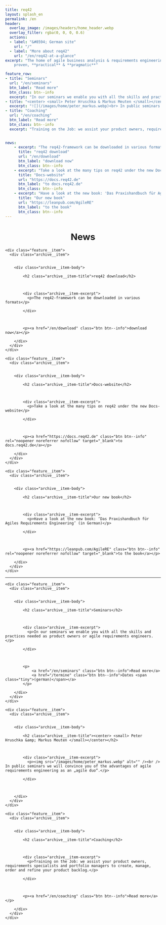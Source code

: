```yaml
---
title: req42
layout: splash_en
permalink: /en
header:
  overlay_image: /images/headers/home_header.webp
  overlay_filter: rgba(0, 0, 0, 0.6)
  actions:
  - label: "&#8594; German site"
    url: "/"
  - label: "More about req42"
    url: "/en/req42-at-a-glance"
excerpt: "The home of agile business analysis & requirements engineering: <br> 
    proven, **practical** & **pragmatic**"

feature_row:
- title: "Seminars"
  url: "/en/seminars"
  btn_label: "Read more"
  btn_class: btn--info
  excerpt: "In our seminars we enable you with all the skills and practices needed as product owners or agile requirements engineers."
- title: "<center> <small> Peter Hruschka & Markus Meuten </small></center>"
  excerpt: "![](/images/home/peter_markus.webp)<br> In public seminars we will convince you of the advantages of agile requirements engineering as an „agile duo“."
- title: "Coaching"
  url: "/en/coaching"
  btn_label: "Read more"
  btn_class: btn--info 
  excerpt: "Training on the Job: we assist your product owners, requirements specialists and portfolio managers to create, manage, order and refine your product backlog."
  

news:
    - excerpt: "The req42-framework can be downloaded in various formats "
      title: "req42 download"
      url: "/en/download"
      btn_label: "download now"
      btn_class: btn--info
    - excerpt: "Take a look at the many tips on req42 under the new Docs-website"
      title: "Docs-website"
      url: "https://docs.req42.de"
      btn_label: "to docs.req42.de"
      btn_class: btn--info
    - excerpt: "Have a look at the new book: 'Das Praxishandbuch für Agiles Requirements Engineering' (in German)"
      title: "Our new book"
      url: "https://leanpub.com/AgileRE"
      btn_label: "to the book"
      btn_class: btn--info
---
```


<div class="news_box">

<h1 style="text-align:center; font-size: 1.8rem;"> News </h1>



<div class="feature__wrapper">


    <div class="feature__item">
      <div class="archive__item">
        

        <div class="archive__item-body">
          
            <h2 class="archive__item-title">req42 download</h2>
          

          
            <div class="archive__item-excerpt">
              <p>The req42-framework can be downloaded in various formats</p>

            </div>
          

          
            <p><a href="/en/download" class="btn btn--info">download now</a></p>
          
        </div>
      </div>
    </div>
  
    <div class="feature__item">
      <div class="archive__item">
        

        <div class="archive__item-body">
          
            <h2 class="archive__item-title">Docs-website</h2>
          

          
            <div class="archive__item-excerpt">
              <p>Take a look at the many tips on req42 under the new Docs-website</p>

            </div>
          

          
            <p><a href="https://docs.req42.de" class="btn btn--info" rel="noopener noreferrer nofollow" target="_blank">to docs.req42.de</a></p>
          
        </div>
      </div>
    </div>
  
    <div class="feature__item">
      <div class="archive__item">
        

        <div class="archive__item-body">
          
            <h2 class="archive__item-title">Our new book</h2>
          

          
            <div class="archive__item-excerpt">
              <p>Have a look at the new book: ‘Das Praxishandbuch für Agiles Requirements Engineering’ (in German)</p>

            </div>
          

          
            <p><a href="https://leanpub.com/AgileRE" class="btn btn--info" rel="noopener noreferrer nofollow" target="_blank">to the book</a></p>
          
        </div>
      </div>
    </div>


</div>





</div>

<hr class="download-sep">

<div class="feature__wrapper">


    <div class="feature__item">
      <div class="archive__item">
        

        <div class="archive__item-body">
          
            <h2 class="archive__item-title">Seminars</h2>
          

          
            <div class="archive__item-excerpt">
              <p>In our seminars we enable you with all the skills and practices needed as product owners or agile requirements engineers.</p>

            </div>
          

          
            <p>
                <a href="/en/seminars" class="btn btn--info">Read more</a>
                <a href="/termine" class="btn btn--info">Dates <span class="tiny">(german)</span></a>
            </p>
          
        </div>
      </div>
    </div>
  
    <div class="feature__item">
      <div class="archive__item">
        

        <div class="archive__item-body">
          
            <h2 class="archive__item-title"><center> <small> Peter Hruschka &amp; Markus Meuten </small></center></h2>
          

          
            <div class="archive__item-excerpt">
              <p><img src="/images/home/peter_markus.webp" alt="" /><br /> In public seminars we will convince you of the advantages of agile requirements engineering as an „agile duo“.</p>

            </div>
          

          
        </div>
      </div>
    </div>
  
    <div class="feature__item">
      <div class="archive__item">
        

        <div class="archive__item-body">
          
            <h2 class="archive__item-title">Coaching</h2>
          

          
            <div class="archive__item-excerpt">
              <p>Training on the Job: we assist your product owners, requirements specialists and portfolio managers to create, manage, order and refine your product backlog.</p>

            </div>
          

          
            <p><a href="/en/coaching" class="btn btn--info">Read more</a></p>
          
        </div>
      </div>
    </div>


</div>